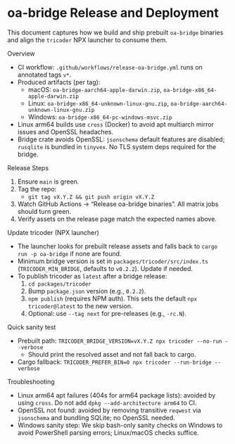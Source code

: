# oa-bridge Release and Deployment

This document captures how we build and ship prebuilt `oa-bridge` binaries and align the `tricoder` NPX launcher to consume them.

Overview
- CI workflow: `.github/workflows/release-oa-bridge.yml` runs on annotated tags `v*`.
- Produced artifacts (per tag):
  - macOS: `oa-bridge-aarch64-apple-darwin.zip`, `oa-bridge-x86_64-apple-darwin.zip`
  - Linux: `oa-bridge-x86_64-unknown-linux-gnu.zip`, `oa-bridge-aarch64-unknown-linux-gnu.zip`
  - Windows: `oa-bridge-x86_64-pc-windows-msvc.zip`
- Linux arm64 builds use `cross` (Docker) to avoid apt multiarch mirror issues and OpenSSL headaches.
- Bridge crate avoids OpenSSL: `jsonschema` default features are disabled; `rusqlite` is bundled in `tinyvex`. No TLS system deps required for the bridge.

Release Steps
1) Ensure `main` is green.
2) Tag the repo:
   - `git tag vX.Y.Z && git push origin vX.Y.Z`
3) Watch GitHub Actions → “Release oa-bridge binaries”. All matrix jobs should turn green.
4) Verify assets on the release page match the expected names above.

Update tricoder (NPX launcher)
- The launcher looks for prebuilt release assets and falls back to `cargo run -p oa-bridge` if none are found.
- Minimum bridge version is set in `packages/tricoder/src/index.ts` (`TRICODER_MIN_BRIDGE`, defaults to `v0.2.2`). Update if needed.
- To publish tricoder as `latest` after a bridge release:
  1) `cd packages/tricoder`
  2) Bump `package.json` version (e.g., `0.2.2`).
  3) `npm publish` (requires NPM auth). This sets the default `npx tricoder@latest` to the new version.
  4) Optional: use `--tag next` for pre-releases (e.g., `-rc.N`).

Quick sanity test
- Prebuilt path: `TRICODER_BRIDGE_VERSION=vX.Y.Z npx tricoder --no-run --verbose`
  - Should print the resolved asset and not fall back to cargo.
- Cargo fallback: `TRICODER_PREFER_BIN=0 npx tricoder --run-bridge --verbose`

Troubleshooting
- Linux arm64 apt failures (404s for arm64 package lists): avoided by using `cross`. Do not add `dpkg --add-architecture arm64` to CI.
- OpenSSL not found: avoided by removing transitive `reqwest` via `jsonschema` and bundling SQLite; no OpenSSL needed.
- Windows sanity step: We skip bash-only sanity checks on Windows to avoid PowerShell parsing errors; Linux/macOS checks suffice.

